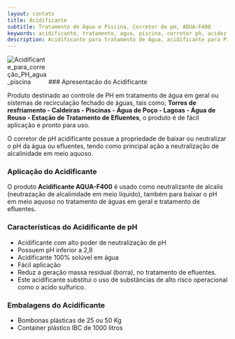 ```yaml
---
layout: contato
title: Acidificante
subtitle: Tratamento de Água e Piscina, Corretor de pH, AQUA-F400
keywords: acidificante, tratamento, agua, piscina, corretor ph, acidez
description: Acidificante para tratamento de Água, acidificante para Piscina, Corretor de pH, AQUA-F400, corretor de alcidez.
---
```

<img class="img-responsive pull-right" style="max-width: 90;" src="../../website/images/Acidificante_ph_piscina.jpg" alt="Acidificante_para_correção_PH_agua_piscina">
### Apresentacão do Acidificante

Produto destinado ao controle de PH em tratamento de água em geral ou sistemas de recirculação fechado de águas, tais como; **Torres de resfriamento - Caldeiras - Piscinas - Água de Poço - Lagoas - Água de Reuso - Estação de Tratamento de Efluentes**, o produto é de fácil aplicação e pronto para uso.

O corretor de pH acidificante possue a propriedade de baixar ou neutralizar o pH da água ou efluentes, tendo como principal ação a neutralização de alcalinidade em meio aquoso.

### Aplicação do Acidificante
O produto **Acidificante AQUA-F400** é usado como neutralizante de alcalis (neutrazação de alcalinidade em meio líquido), também para baixar o pH em meio aquoso no tratamento de águas em geral e tratamento de efluentes.

### Características do Acidificante de pH

- Acidificante com alto poder de neutralização de pH
- Possuem pH inferior a 2,8
- Acidificante 100% solúvel em água
- Fácil aplicação
- Reduz a geração massa residual (borra), no tratamento de efluentes.
- Este acidificante substitui o uso de substâncias de alto risco operacional como o acido sulfurico.

### Embalagens do Acidificante

- Bombonas plásticas de 25 ou 50 Kg
- Container plástico IBC de 1000 litros

